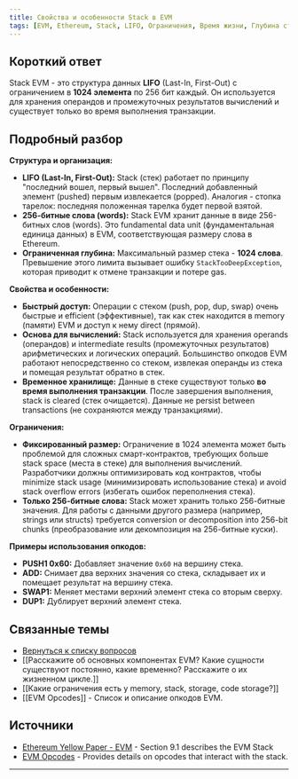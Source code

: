 ```yaml
---
title: Свойства и особенности Stack в EVM
tags: [EVM, Ethereum, Stack, LIFO, Ограничения, Время жизни, Глубина стека]
---
```


## Короткий ответ

Stack EVM - это структура данных **LIFO** (Last-In, First-Out) с ограничением в **1024 элемента** по 256 бит каждый.  Он используется для хранения операндов и промежуточных результатов вычислений и существует только во время выполнения транзакции.


## Подробный разбор

**Структура и организация:**

* **LIFO (Last-In, First-Out):**  Stack (стек) работает по принципу "последний вошел, первый вышел". Последний добавленный элемент (pushed) первым извлекается (popped). Аналогия - стопка тарелок: последняя положенная тарелка будет первой взятой.
* **256-битные слова (words):** Stack EVM хранит данные в виде 256-битных слов (words). Это fundamental data unit (фундаментальная единица данных) в EVM, соответствующая размеру слова в Ethereum.
* **Ограниченная глубина:** Максимальный размер стека - **1024 слова**. Превышение этого лимита вызывает ошибку `StackTooDeepException`, которая приводит к отмене транзакции и потере gas.


**Свойства и особенности:**

* **Быстрый доступ:** Операции с стеком (push, pop, dup, swap) очень быстрые и efficient (эффективные), так как стек находится в memory (памяти) EVM и доступ к нему direct (прямой).
* **Основа для вычислений:** Stack используется для хранения operands (операндов) и  intermediate results (промежуточных результатов) арифметических и логических операций.  Большинство опкодов EVM работают непосредственно со стеком, извлекая операнды из стека и помещая результат обратно в стек.
* **Временное хранилище:** Данные в стеке существуют только  **во время выполнения транзакции**.  После завершения выполнения, stack is cleared (стек очищается). Данные не persist between transactions (не сохраняются между транзакциями).


**Ограничения:**

* **Фиксированный размер:** Ограничение в 1024 элемента может быть проблемой для сложных смарт-контрактов, требующих больше stack space (места в стеке) для выполнения вычислений.  Разработчики должны оптимизировать код контрактов, чтобы minimize stack usage (минимизировать использование стека) и avoid stack overflow errors (избегать ошибок переполнения стека).
* **Только 256-битные слова:**  Stack может хранить только 256-битные значения.  Для работы с данными другого размера (например, strings или structs)  требуется conversion or decomposition into 256-bit chunks (преобразование или декомпозиция на 256-битные куски).


**Примеры использования опкодов:**

* **PUSH1 0x60:** Добавляет значение `0x60` на вершину стека.
* **ADD:** Снимает два верхних значения со стека, складывает их и помещает результат на вершину стека.
* **SWAP1:** Меняет местами верхний элемент стека со вторым сверху.
* **DUP1:** Дублирует верхний элемент стека.


## Связанные темы

* [Вернуться к списку вопросов](4.%20Список%20вопросов.md)
* [[Расскажите об основных компонентах EVM? Какие сущности существуют постоянно, какие временно? Расскажите о их жизненном цикле.]]
* [[Какие ограничения есть у memory, stack, storage, code storage?]]
* [[EVM Opcodes]] - Список и описание опкодов EVM.


## Источники

* [Ethereum Yellow Paper - EVM](https://ethereum.github.io/yellowpaper/paper.pdf#page=12)  - Section 9.1 describes the EVM Stack
* [EVM Opcodes](https://www.ethervm.io/) -  Provides details on opcodes that interact with the stack.



---